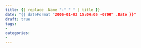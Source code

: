 ```yaml
---
title: {{ replace .Name "-" " " | title }}
date: "{{ dateFormat "2006-01-02 15:04:05 -0700" .Date }}"
draft: true
tags:
-
categories:
-
---
```



